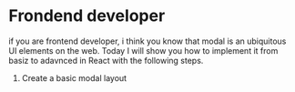 # Frondend developer
if you are frontend developer, i think you know that modal is an ubiquitous
UI elements on the web. Today I will show you how to implement it from basiz
to adavnced in React with the following steps.
1. Create a basic modal layout